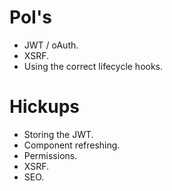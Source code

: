 # PoI's

- JWT / oAuth.
- XSRF.
- Using the correct lifecycle hooks.

# Hickups

- Storing the JWT.
- Component refreshing.
- Permissions.
- XSRF.
- SEO.
